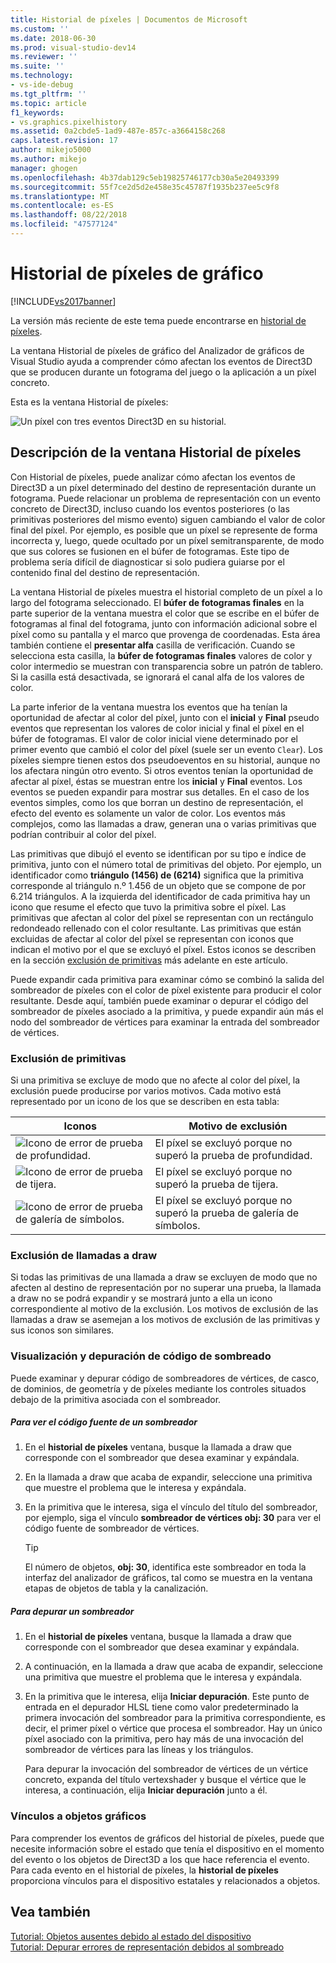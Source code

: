 ```yaml
---
title: Historial de píxeles | Documentos de Microsoft
ms.custom: ''
ms.date: 2018-06-30
ms.prod: visual-studio-dev14
ms.reviewer: ''
ms.suite: ''
ms.technology:
- vs-ide-debug
ms.tgt_pltfrm: ''
ms.topic: article
f1_keywords:
- vs.graphics.pixelhistory
ms.assetid: 0a2cbde5-1ad9-487e-857c-a3664158c268
caps.latest.revision: 17
author: mikejo5000
ms.author: mikejo
manager: ghogen
ms.openlocfilehash: 4b37dab129c5eb19825746177cb30a5e20493399
ms.sourcegitcommit: 55f7ce2d5d2e458e35c45787f1935b237ee5c9f8
ms.translationtype: MT
ms.contentlocale: es-ES
ms.lasthandoff: 08/22/2018
ms.locfileid: "47577124"
---
```

# <a name="graphics-pixel-history"></a>Historial de píxeles de gráfico
[!INCLUDE[vs2017banner](../includes/vs2017banner.md)]

La versión más reciente de este tema puede encontrarse en [historial de píxeles](https://docs.microsoft.com/visualstudio/debugger/graphics/graphics-pixel-history).  
  
La ventana Historial de píxeles de gráfico del Analizador de gráficos de Visual Studio ayuda a comprender cómo afectan los eventos de Direct3D que se producen durante un fotograma del juego o la aplicación a un píxel concreto.  
  
 Esta es la ventana Historial de píxeles:  
  
 ![Un píxel con tres eventos Direct3D en su historial. ](../debugger/media/gfx-diag-demo-pixel-history-orientation.png "gfx_diag_demo_pixel_history_orientation")  
  
## <a name="understanding-the-pixel-history-window"></a>Descripción de la ventana Historial de píxeles  
 Con Historial de píxeles, puede analizar cómo afectan los eventos de Direct3D a un píxel determinado del destino de representación durante un fotograma. Puede relacionar un problema de representación con un evento concreto de Direct3D, incluso cuando los eventos posteriores (o las primitivas posteriores del mismo evento) siguen cambiando el valor de color final del píxel. Por ejemplo, es posible que un píxel se represente de forma incorrecta y, luego, quede ocultado por un píxel semitransparente, de modo que sus colores se fusionen en el búfer de fotogramas. Este tipo de problema sería difícil de diagnosticar si solo pudiera guiarse por el contenido final del destino de representación.  
  
 La ventana Historial de píxeles muestra el historial completo de un píxel a lo largo del fotograma seleccionado. El **búfer de fotogramas finales** en la parte superior de la ventana muestra el color que se escribe en el búfer de fotogramas al final del fotograma, junto con información adicional sobre el píxel como su pantalla y el marco que provenga de coordenadas. Esta área también contiene el **presentar alfa** casilla de verificación. Cuando se selecciona esta casilla, la **búfer de fotogramas finales** valores de color y color intermedio se muestran con transparencia sobre un patrón de tablero. Si la casilla está desactivada, se ignorará el canal alfa de los valores de color.  
  
 La parte inferior de la ventana muestra los eventos que ha tenían la oportunidad de afectar al color del píxel, junto con el **inicial** y **Final** pseudo eventos que representan los valores de color inicial y final el píxel en el búfer de fotogramas. El valor de color inicial viene determinado por el primer evento que cambió el color del píxel (suele ser un evento `Clear`). Los píxeles siempre tienen estos dos pseudoeventos en su historial, aunque no los afectara ningún otro evento. Si otros eventos tenían la oportunidad de afectar al píxel, éstas se muestran entre los **inicial** y **Final** eventos. Los eventos se pueden expandir para mostrar sus detalles. En el caso de los eventos simples, como los que borran un destino de representación, el efecto del evento es solamente un valor de color. Los eventos más complejos, como las llamadas a draw, generan una o varias primitivas que podrían contribuir al color del píxel.  
  
 Las primitivas que dibujó el evento se identifican por su tipo e índice de primitiva, junto con el número total de primitivas del objeto. Por ejemplo, un identificador como **triángulo (1456) de (6214)** significa que la primitiva corresponde al triángulo n.º 1.456 de un objeto que se compone de por 6.214 triángulos. A la izquierda del identificador de cada primitiva hay un icono que resume el efecto que tuvo la primitiva sobre el píxel. Las primitivas que afectan al color del píxel se representan con un rectángulo redondeado rellenado con el color resultante. Las primitivas que están excluidas de afectar al color del píxel se representan con iconos que indican el motivo por el que se excluyó el píxel. Estos iconos se describen en la sección [exclusión de primitivas](../debugger/graphics-pixel-history.md#exclusion) más adelante en este artículo.  
  
 Puede expandir cada primitiva para examinar cómo se combinó la salida del sombreador de píxeles con el color de píxel existente para producir el color resultante. Desde aquí, también puede examinar o depurar el código del sombreador de píxeles asociado a la primitiva, y puede expandir aún más el nodo del sombreador de vértices para examinar la entrada del sombreador de vértices.  
  
###  <a name="exclusion"></a> Exclusión de primitivas  
 Si una primitiva se excluye de modo que no afecte al color del píxel, la exclusión puede producirse por varios motivos. Cada motivo está representado por un icono de los que se describen en esta tabla:  
  
|Iconos|Motivo de exclusión|  
|----------|--------------------------|  
|![Icono de error de prueba de profundidad. ](../debugger/media/vsg-hist-icon-failed-depth.png "vsg_hist_icon_failed_depth")|El píxel se excluyó porque no superó la prueba de profundidad.|  
|![Icono de error de prueba de tijera. ](../debugger/media/vsg-hist-icon-failed-scissor.png "vsg_hist_icon_failed_scissor")|El píxel se excluyó porque no superó la prueba de tijera.|  
|![Icono de error de prueba de galería de símbolos. ](../debugger/media/vsg-hist-icon-failed-stencil.png "vsg_hist_icon_failed_stencil")|El píxel se excluyó porque no superó la prueba de galería de símbolos.|  
  
### <a name="draw-call-exclusion"></a>Exclusión de llamadas a draw  
 Si todas las primitivas de una llamada a draw se excluyen de modo que no afecten al destino de representación por no superar una prueba, la llamada a draw no se podrá expandir y se mostrará junto a ella un icono correspondiente al motivo de la exclusión. Los motivos de exclusión de las llamadas a draw se asemejan a los motivos de exclusión de las primitivas y sus iconos son similares.  
  
### <a name="viewing-and-debugging-shader-code"></a>Visualización y depuración de código de sombreado  
 Puede examinar y depurar código de sombreadores de vértices, de casco, de dominios, de geometría y de píxeles mediante los controles situados debajo de la primitiva asociada con el sombreador.  
  
##### <a name="to-view-a-shaders-source-code"></a>Para ver el código fuente de un sombreador  
  
1.  En el **historial de píxeles** ventana, busque la llamada a draw que corresponde con el sombreador que desea examinar y expándala.  
  
2.  En la llamada a draw que acaba de expandir, seleccione una primitiva que muestre el problema que le interesa y expándala.  
  
3.  En la primitiva que le interesa, siga el vínculo del título del sombreador, por ejemplo, siga el vínculo **sombreador de vértices obj: 30** para ver el código fuente de sombreador de vértices.  
  
    > [!TIP]
    >  El número de objetos, **obj: 30**, identifica este sombreador en toda la interfaz del analizador de gráficos, tal como se muestra en la ventana etapas de objetos de tabla y la canalización.  
  
##### <a name="to-debug-a-shader"></a>Para depurar un sombreador  
  
1.  En el **historial de píxeles** ventana, busque la llamada a draw que corresponde con el sombreador que desea examinar y expándala.  
  
2.  A continuación, en la llamada a draw que acaba de expandir, seleccione una primitiva que muestre el problema que le interesa y expándala.  
  
3.  En la primitiva que le interesa, elija **Iniciar depuración**. Este punto de entrada en el depurador HLSL tiene como valor predeterminado la primera invocación del sombreador para la primitiva correspondiente, es decir, el primer píxel o vértice que procesa el sombreador. Hay un único píxel asociado con la primitiva, pero hay más de una invocación del sombreador de vértices para las líneas y los triángulos.  
  
     Para depurar la invocación del sombreador de vértices de un vértice concreto, expanda del título vertexshader y busque el vértice que le interesa, a continuación, elija **Iniciar depuración** junto a él.  
  
### <a name="links-to-graphics-objects"></a>Vínculos a objetos gráficos  
 Para comprender los eventos de gráficos del historial de píxeles, puede que necesite información sobre el estado que tenía el dispositivo en el momento del evento o los objetos de Direct3D a los que hace referencia el evento. Para cada evento en el historial de píxeles, la **historial de píxeles** proporciona vínculos para el dispositivo estatales y relacionados a objetos.  
  
## <a name="see-also"></a>Vea también  
 [Tutorial: Objetos ausentes debido al estado del dispositivo](../debugger/walkthrough-missing-objects-due-to-device-state.md)   
 [Tutorial: Depurar errores de representación debidos al sombreado](../debugger/walkthrough-debugging-rendering-errors-due-to-shading.md)



